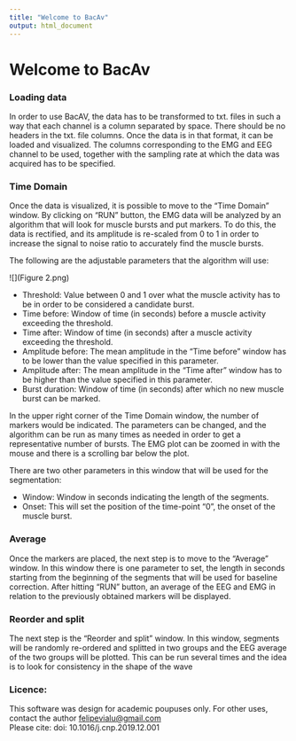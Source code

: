 ```yaml
---
title: "Welcome to BacAv"
output: html_document
---
```


# Welcome to BacAv


### Loading data

In order to use BacAV, the data has to be transformed to txt. files in such a way that each channel is a column separated by space. There should be no headers in the txt. file columns. Once the data is in that format, it can be loaded and visualized. The columns corresponding to the EMG and EEG channel to be used, together with the sampling rate at which the data was acquired has to be specified. 

### Time Domain

Once the data is visualized, it is possible to move to the “Time Domain” window. By clicking on “RUN” button, the EMG data will be analyzed by an algorithm that will look for muscle bursts and put markers. To do this, the data is rectified, and its amplitude is re-scaled from 0 to 1 in order to increase the signal to noise ratio to accurately find the muscle bursts. 

The following are the adjustable parameters that the algorithm will use:

![](Figure 2.png)

- Threshold: Value between 0 and 1 over what the muscle activity has to be in order to be considered a candidate burst.
- Time before: Window of time (in seconds) before a muscle activity exceeding the threshold.
- Time after: Window of time (in seconds) after a muscle activity exceeding the threshold.
- Amplitude before: The mean amplitude in the “Time before” window has to be lower than the value specified in this parameter. 
- Amplitude after: The mean amplitude in the “Time after” window has to be higher than the value specified in this parameter. 
- Burst duration: Window of time (in seconds) after which no new muscle burst can be marked.




In the upper right corner of the Time Domain window, the number of markers would be indicated. The parameters can be changed, and the algorithm can be run as many times as needed in order to get a representative number of bursts. The EMG plot can be zoomed in with the mouse and there is a scrolling bar below the plot. 

There are two other parameters in this window that will be used for the segmentation:

- Window: Window in seconds indicating the length of the segments.
- Onset: This will set the position of the time-point “0”, the onset of the muscle burst.

### Average

Once the markers are placed, the next step is to move to the “Average” window. In this window there is one parameter to set, the length in seconds starting from the beginning of the segments that will be used for baseline correction. After hitting “RUN” button, an average of the EEG and EMG in relation to the previously obtained markers will be displayed. 

### Reorder and split
The next step is the “Reorder and split” window. In this window, segments will be randomly re-ordered and splitted in two groups and the EEG average of the two groups will be plotted. This can be run several times and the idea is to look for consistency in the shape of the wave 

### Licence: 

This software was design for academic poupuses only. 
For other uses, contact the author felipevialu@gmail.com
<br> 
Please cite: doi: 10.1016/j.cnp.2019.12.001

